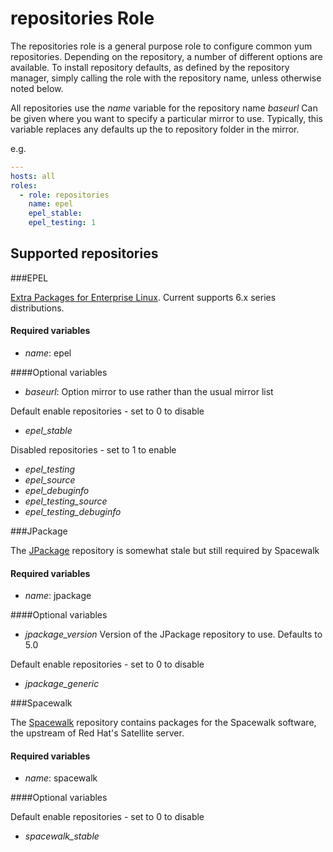 repositories Role
=============

The repositories role is a general purpose role to configure common yum repositories.
Depending on the repository, a number of different options are available.
To install repository defaults, as defined by the repository manager, simply calling the role
with the repository name, unless otherwise noted below.

All repositories use the *name* variable for the repository name
*baseurl* Can be given where you want to specify a particular mirror to use. Typically, this
variable replaces any defaults up the to repository folder in the mirror.

e.g.
```yaml
---
hosts: all
roles:
  - role: repositories
    name: epel
    epel_stable:
    epel_testing: 1
```

Supported repositories
--------------------

###EPEL

[Extra Packages for Enterprise Linux](http://fedoraproject.org/wiki/EPEL). Current supports 6.x series
distributions.

#### Required variables

* *name*: epel

####Optional variables

* *baseurl*: Option mirror to use rather than the usual mirror list

Default enable repositories - set to 0 to disable

* *epel_stable*

Disabled repositories - set to 1 to enable

* *epel_testing*
* *epel_source*
* *epel_debuginfo*
* *epel_testing_source*
* *epel_testing_debuginfo*

###JPackage

The [JPackage](http://www.jpackage.org) repository is somewhat stale but still required by Spacewalk

#### Required variables

* *name*: jpackage

####Optional variables

* *jpackage_version* Version of the JPackage repository to use. Defaults to 5.0

Default enable repositories - set to 0 to disable

* *jpackage_generic*

###Spacewalk

The [Spacewalk](http://spacewalk.redhat.com) repository contains packages for the Spacewalk software, the upstream of Red Hat's Satellite server.

#### Required variables

* *name*: spacewalk

####Optional variables

Default enable repositories - set to 0 to disable

* *spacewalk_stable*
